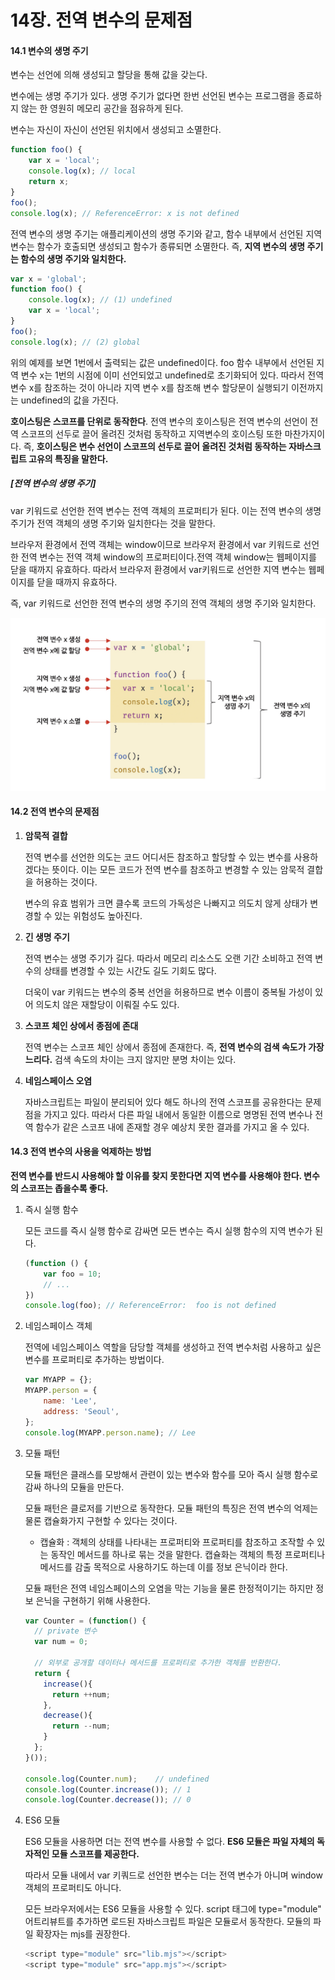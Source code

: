 # 14장. 전역 변수의 문제점

#### 14.1 변수의 생명 주기

변수는 선언에 의해 생성되고 할당을 통해 값을 갖는다.

변수에는 생명 주기가 있다. 생명 주기가 없다면 한번 선언된 변수는 프로그램을 종료하지 않는 한 영원히 메모리 공간을 점유하게 된다.

변수는 자신이 자신이 선언된 위치에서 생성되고 소멸한다. 

```javascript
function foo() {
    var x = 'local';
    console.log(x); // local
    return x;
}
foo();
console.log(x); // ReferenceError: x is not defined
```

전역 변수의 생명 주기는 애플리케이션의 생명 주기와 같고, 함수 내부에서 선언된 지역 변수는 함수가 호출되면 생성되고 함수가 종류되면 소멸한다. 즉, **지역 변수의 생명 주기는 함수의 생명 주기와 일치한다.**

```javascript
var x = 'global';
function foo() {
    console.log(x); // (1) undefined
    var x = 'local';
}
foo();
console.log(x); // (2) global
```

위의 예제를 보면 1번에서 출력되는 값은 undefined이다. foo 함수 내부에서 선언된 지역 변수 x는 1번의 시점에 이미 선언되었고 undefined로 초기화되어 있다. 따라서 전역 변수 x를 참조하는 것이 아니라 지역 변수 x를 참조해 변수 할당문이 실행되기 이전까지는 undefined의 값을 가진다.



**호이스팅은 스코프를 단위로 동작한다**. 전역 변수의 호이스팅은 전역 변수의 선언이 전역 스코프의 선두로 끌어 올려진 것처럼 동작하고 지역변수의 호이스팅 또한 마찬가지이다. 즉, **호이스팅은 변수 선언이 스코프의 선두로 끌어 올려진 것처럼 동작하는 자바스크립트 고유의 특징을 말한다.**



##### **[전역 변수의 생명 주기]**

var 키워드로 선언한 전역 변수는 전역 객체의 프로퍼티가 된다. 이는 전역 변수의 생명 주기가 전역 객체의 생명 주기와 일치한다는 것을 말한다.

브라우저 환경에서 전역 객체는 window이므로 브라우저 환경에서 var 키워드로 선언한 전역 변수는 전역 객체 window의 프로퍼티이다.전역 객체 window는 웹페이지를 닫을 때까지 유효하다. 따라서 브라우저 환경에서 var키워드로 선언한 지역 변수는 웹페이지를 닫을 때까지 유효하다.

즉, var 키워드로 선언한 전역 변수의 생명 주기의 전역 객체의 생명 주기와 일치한다.

![global_object](./image/global_object.png)

#### 14.2 전역 변수의 문제점

1. **암묵적 결합**

   전역 변수를 선언한 의도는 코드 어디서든 참조하고 할당할 수 있는 변수를 사용하겠다는 뜻이다. 이는 모든 코드가 전역 변수를 참조하고 변경할 수 있는 암묵적 결합을 허용하는 것이다.  

   변수의 유효 범위가 크면 클수록 코드의 가독성은 나빠지고 의도치 않게 상태가 변경할 수 있는 위험성도 높아진다.

2. **긴 생명 주기**

   전역 변수는 생명 주기가 길다. 따라서 메모리 리소스도 오랜 기간 소비하고 전역 변수의 상태를 변경할 수 있는 시간도 길도 기회도 많다.

   더욱이 var 키워드는 변수의 중복 선언을 허용하므로 변수 이름이 중복될 가성이 있어 의도치 않은 재할당이 이뤄질 수도 있다.

3. **스코프 체인 상에서 종점에 존대**

   전역 변수는 스코프 체인 상에서 종점에 존재한다. 즉, **전역 변수의 검색 속도가 가장 느리다.** 검색 속도의 차이는 크지 않지만 분명 차이는 있다.

4. **네임스페이스 오염**

   자바스크립트는 파일이 분리되어 있다 해도 하나의 전역 스코프를 공유한다는 문제점을 가지고 있다. 따라서 다른 파일 내에서 동일한 이름으로 명명된 전역 변수나 전역 함수가 같은 스코프 내에 존재할 경우 예상치 못한 결과를 가지고 올 수 있다.



#### 14.3 전역 변수의 사용을 억제하는 방법

**전역 변수를 반드시 사용해야 할 이유를 찾지 못한다면 지역 변수를 사용해야 한다. 변수의 스코프는 좁을수록 좋다.**

1. 즉시 실행 함수

   모든 코드를 즉시 실행 함수로 감싸면 모든 변수는 즉시 실행 함수의 지역 변수가 된다.

   ```javascript
   (function () {
       var foo = 10;
       // ...
   })
   console.log(foo); // ReferenceError:  foo is not defined
   ```

   

2. 네임스페이스 객체

   전역에 네임스페이스 역할을 담당할 객체를 생성하고 전역 변수처럼 사용하고 싶은 변수를 프로퍼티로 추가하는 방법이다.

   ```javascript
   var MYAPP = {};
   MYAPP.person = {
       name: 'Lee',
       address: 'Seoul',
   };
   console.log(MYAPP.person.name); // Lee
   ```

   

3. 모듈 패턴

   모듈 패턴은 클래스를 모방해서 관련이 있는 변수와 함수를 모아 즉시 실행 함수로 감싸 하나의 모듈을 만든다.

   모듈 패턴은 클로저를 기반으로 동작한다. 모듈 패턴의 특징은 전역 변수의 억제는 물론 캡슐화가지 구현할 수 있다는 것이다.

   - 캡슐화 : 객체의 상태를 나타내는 프로퍼티와 프로퍼티를 참조하고 조작할 수 있는 동작인 메서드를 하나로 묶는 것을 말한다. 캡슐화는 객체의 특정 프로퍼티나 메서드를 감출 목적으로 사용하기도 하는데 이를 정보 은닉이라 한다.

   모듈 패턴은 전역 네임스페이스의 오염을 막는 기능을 물론 한정적이기는 하지만 정보 은닉을 구현하기 위해 사용한다.

   ```javascript
   var Counter = (function() {
     // private 변수
     var num = 0;
     
     // 외부로 공개할 데이터나 메서드를 프로퍼티로 추가한 객체를 반환한다.
     return {
       increase(){
         return ++num;
       },
       decrease(){
         return --num;
       }
     };
   }());
   
   console.log(Counter.num);	// undefined
   console.log(Counter.increase());	// 1
   console.log(Counter.decrease());	// 0
   ```

   

4. ES6 모듈

   ES6 모듈을 사용하면 더는 전역 변수를 사용할 수 없다. **ES6 모듈은 파일 자체의 독자적인 모듈 스코프를 제공한다.**

   따라서 모듈 내에서 var 키쿼드로 선언한 변수는 더는 전역 변수가 아니며 window 객체의 프로퍼티도 아니다.

   모든 브라우저에서는 ES6 모듈을 사용할 수 있다. script 태그에 type="module" 어트리뷰트를 추가하면 로드된 자바스크립트 파일은 모듈로서 동작한다. 모듈의 파일 확장자는 mjs를 권장한다.

   ```javascript
   <script type="module" src="lib.mjs"></script>
   <script type="module" src="app.mjs"></script>
   ```

   